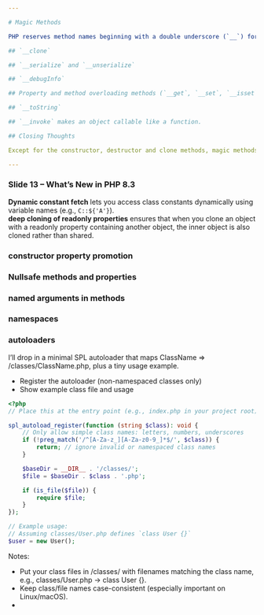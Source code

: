```yaml
---

# Magic Methods

PHP reserves method names beginning with a double underscore (`__`) for **magic methods**. These special methods let you customize how objects behave in specific situations.  We talked about two examples last week: the constructor (`__construct`) and destructor (`__destruct`) methods. In this video, we'll discuss a few others.

## `__clone`

## `__serialize` and `__unserialize`

## `__debugInfo`

## Property and method overloading methods (`__get`, `__set`, `__isset`, `__unset`, `__call`, `__callStatic`)

## `__toString`

## `__invoke` makes an object callable like a function.

## Closing Thoughts

Except for the constructor, destructor and clone methods, magic methods must be declared **public**. Use these methods sparingly and consistently to implement advanced behaviors such as proxies or dynamic properties.

---
```


### Slide 13 – What’s New in PHP 8.3

**Dynamic constant fetch** lets you access class constants dynamically using variable names (e.g., `C::${'A'}`).  
**deep cloning of readonly properties** ensures that when you clone an object with a readonly property containing another object, the inner object is also cloned rather than shared.


### constructor property promotion

### Nullsafe methods and properties 

### named arguments in methods

### namespaces

### autoloaders

I’ll drop in a minimal SPL autoloader that maps ClassName => /classes/ClassName.php, plus a tiny usage example.

- Register the autoloader (non-namespaced classes only)
- Show example class file and usage

```php
<?php
// Place this at the entry point (e.g., index.php in your project root)

spl_autoload_register(function (string $class): void {
    // Only allow simple class names: letters, numbers, underscores
    if (!preg_match('/^[A-Za-z_][A-Za-z0-9_]*$/', $class)) {
        return; // ignore invalid or namespaced class names
    }

    $baseDir = __DIR__ . '/classes/';
    $file = $baseDir . $class . '.php';

    if (is_file($file)) {
        require $file;
    }
});

// Example usage:
// Assuming classes/User.php defines `class User {}`
$user = new User();
```


Notes:

- Put your class files in /classes/ with filenames matching the class name, e.g., classes/User.php -> class User {}.
- Keep class/file names case-consistent (especially important on Linux/macOS).
- 